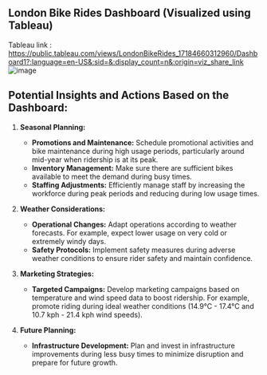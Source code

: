 ## London Bike Rides Dashboard (Visualized using Tableau)
Tableau link : https://public.tableau.com/views/LondonBikeRides_17184660312960/Dashboard1?:language=en-US&:sid=&:display_count=n&:origin=viz_share_link
![image](https://github.com/MatthewEvansH/London-Bike-Rides-Visualization/assets/85978388/c8caed4c-ee07-4dc6-9f00-300765539c0c)

## Potential Insights and Actions Based on the Dashboard:
1. **Seasonal Planning:**
    - **Promotions and Maintenance:** Schedule promotional activities and bike maintenance during high usage periods, particularly around mid-year when ridership is at its peak.
    - **Inventory Management:** Make sure there are sufficient bikes available to meet the demand during busy times.
    - **Staffing Adjustments:** Efficiently manage staff by increasing the workforce during peak periods and reducing during low usage times.

2. **Weather Considerations:**
    - **Operational Changes:** Adapt operations according to weather forecasts. For example, expect lower usage on very cold or extremely windy days.
    - **Safety Protocols:** Implement safety measures during adverse weather conditions to ensure rider safety and maintain confidence.

3. **Marketing Strategies:**
    - **Targeted Campaigns:** Develop marketing campaigns based on temperature and wind speed data to boost ridership. For example, promote riding during ideal weather conditions (14.9°C - 17.4°C and 10.7 kph - 21.4 kph wind speeds).

4. **Future Planning:**
    - **Infrastructure Development:** Plan and invest in infrastructure improvements during less busy times to minimize disruption and prepare for future growth.


